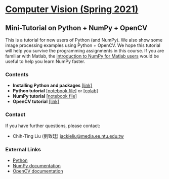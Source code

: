 # [Computer Vision (Spring 2021)](http://media.ee.ntu.edu.tw/courses/cv/21S/)

## Mini-Tutorial on Python + NumPy + OpenCV

This is a tutorial for new users of Python (and NumPy).
We also show some image processing examples using Python + OpenCV.
We hope this tutorial will help you survive the programming assignments in this course.
If you are familiar with Matlab, the [introduction to NumPy for Matlab users](https://docs.scipy.org/doc/numpy/user/numpy-for-matlab-users.html) would be useful to help you learn NumPy faster.

### Contents

* __Installing Python and packages__ [[link]](https://github.com/mediaic/CV_Course_Tutorial/blob/master/Python%20Intro%20%26%20Install.pdf)
* __Python tutorial__ [[notebook file]](https://github.com/mediaic/CV_Course_Tutorial/blob/master/python_tutorial.ipynb) or  [[colab]](https://colab.research.google.com/drive/1gfbudbCvhmCOvgIYU6GrHhRIfSk08J3Q)
* __NumPy tutorial__ [[notebook file]](https://github.com/mediaic/CV_Course_Tutorial/blob/master/numpy_tutorial.ipynb)
* __OpenCV tutorial__ [[link]](https://github.com/mediaic/CV_Course_Tutorial/tree/master/OpenCV)

### Contact

If you have further questions, please contact:
* Chih-Ting Liu (劉致廷) jackieliu@media.ee.ntu.edu.tw

### External Links

* [Python](https://www.python.org/downloads/)
* [NumPy documentation](https://docs.scipy.org/doc/numpy/index.html)
* [OpenCV documentation](https://docs.opencv.org/)
